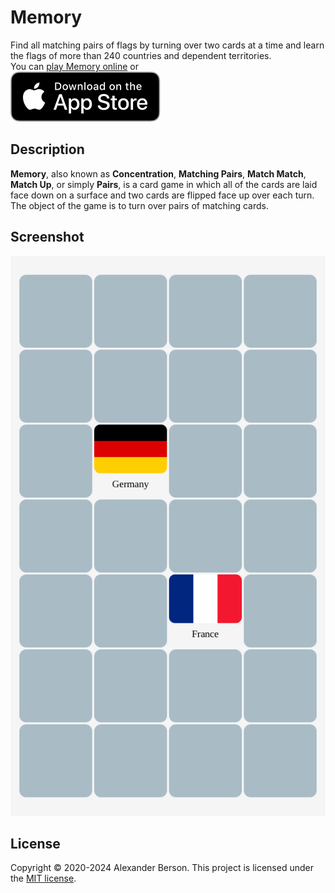 # Memory

Find all matching pairs of flags by turning over two cards at a time and learn the flags of more than 240 countries and dependent territories.<br>
You can [play Memory online](https://alex-berson.github.io/memory/) or <br>
[<img src="images/Download_on_the_App_Store_Badge_US-UK_RGB_blk_092917.svg">](https://apps.apple.com/app/id1539117269)

## Description

**Memory**, also known as **Concentration**, **Matching Pairs**, **Match Match**, **Match Up**, or simply **Pairs**, is a card game in which all of the cards are laid face down on a surface and two cards are flipped face up over each turn. The object of the game is to turn over pairs of matching cards.

## Screenshot

<p align="center">
  <img src="images/screenshot.png" alt="Screenshot">
</p>

## License

Copyright &copy; 2020-2024 Alexander Berson. This project is licensed under the [MIT license](LICENSE.txt "MIT License").